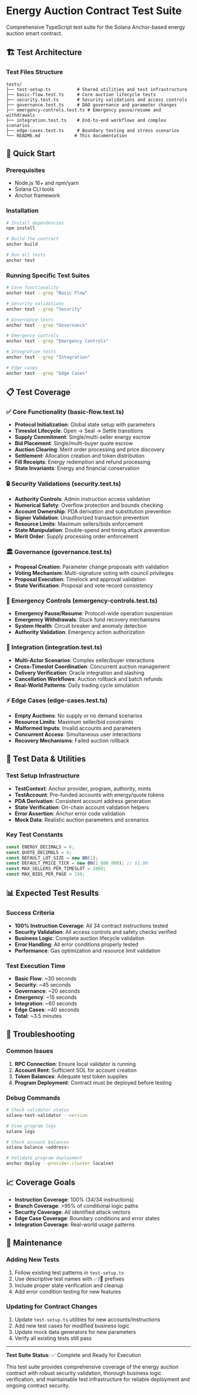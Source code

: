 # Energy Auction Contract Test Suite

Comprehensive TypeScript test suite for the Solana Anchor-based energy auction smart contract.

## 🏗️ Test Architecture

### Test Files Structure
```
tests/
├── test-setup.ts          # Shared utilities and test infrastructure
├── basic-flow.test.ts     # Core auction lifecycle tests
├── security.test.ts       # Security validations and access controls
├── governance.test.ts     # DAO governance and parameter changes
├── emergency-controls.test.ts # Emergency pause/resume and withdrawals
├── integration.test.ts    # End-to-end workflows and complex scenarios
├── edge-cases.test.ts     # Boundary testing and stress scenarios
└── README.md             # This documentation
```

## 🚀 Quick Start

### Prerequisites
- Node.js 16+ and npm/yarn
- Solana CLI tools
- Anchor framework

### Installation
```bash
# Install dependencies
npm install

# Build the contract
anchor build

# Run all tests
anchor test
```

### Running Specific Test Suites
```bash
# Core functionality
anchor test --grep "Basic Flow"

# Security validations
anchor test --grep "Security"

# Governance tests
anchor test --grep "Governance"

# Emergency controls
anchor test --grep "Emergency Controls"

# Integration tests
anchor test --grep "Integration"

# Edge cases
anchor test --grep "Edge Cases"
```

## 📋 Test Coverage

### ✅ Core Functionality (basic-flow.test.ts)
- **Protocol Initialization**: Global state setup with parameters
- **Timeslot Lifecycle**: Open → Seal → Settle transitions
- **Supply Commitment**: Single/multi-seller energy escrow
- **Bid Placement**: Single/multi-buyer quote escrow
- **Auction Clearing**: Merit order processing and price discovery
- **Settlement**: Allocation creation and token distribution
- **Fill Receipts**: Energy redemption and refund processing
- **State Invariants**: Energy and financial conservation

### 🔒 Security Validations (security.test.ts)
- **Authority Controls**: Admin instruction access validation
- **Numerical Safety**: Overflow protection and bounds checking
- **Account Ownership**: PDA derivation and substitution prevention
- **Signer Validation**: Unauthorized transaction prevention
- **Resource Limits**: Maximum sellers/bids enforcement
- **State Manipulation**: Double-spend and timing attack prevention
- **Merit Order**: Supply processing order enforcement

### 🏛️ Governance (governance.test.ts)
- **Proposal Creation**: Parameter change proposals with validation
- **Voting Mechanism**: Multi-signature voting with council privileges
- **Proposal Execution**: Timelock and approval validation
- **State Verification**: Proposal and vote record consistency

### 🚨 Emergency Controls (emergency-controls.test.ts)
- **Emergency Pause/Resume**: Protocol-wide operation suspension
- **Emergency Withdrawals**: Stuck fund recovery mechanisms
- **System Health**: Circuit breaker and anomaly detection
- **Authority Validation**: Emergency action authorization

### 🔗 Integration (integration.test.ts)
- **Multi-Actor Scenarios**: Complex seller/buyer interactions
- **Cross-Timeslot Coordination**: Concurrent auction management
- **Delivery Verification**: Oracle integration and slashing
- **Cancellation Workflows**: Auction rollback and batch refunds
- **Real-World Patterns**: Daily trading cycle simulation

### ⚡ Edge Cases (edge-cases.test.ts)
- **Empty Auctions**: No supply or no demand scenarios
- **Resource Limits**: Maximum seller/bid constraints
- **Malformed Inputs**: Invalid accounts and parameters
- **Concurrent Access**: Simultaneous user interactions
- **Recovery Mechanisms**: Failed auction rollback

## 🧪 Test Data & Utilities

### Test Setup Infrastructure
- **TestContext**: Anchor provider, program, authority, mints
- **TestAccount**: Pre-funded accounts with energy/quote tokens
- **PDA Derivation**: Consistent account address generation
- **State Verification**: On-chain account validation helpers
- **Error Assertion**: Anchor error code validation
- **Mock Data**: Realistic auction parameters and scenarios

### Key Test Constants
```typescript
const ENERGY_DECIMALS = 6;
const QUOTE_DECIMALS = 6;
const DEFAULT_LOT_SIZE = new BN(1);
const DEFAULT_PRICE_TICK = new BN(1_000_000); // $1.00
const MAX_SELLERS_PER_TIMESLOT = 1000;
const MAX_BIDS_PER_PAGE = 150;
```

## 📊 Expected Test Results

### Success Criteria
- **100% Instruction Coverage**: All 34 contract instructions tested
- **Security Validation**: All access controls and safety checks verified
- **Business Logic**: Complete auction lifecycle validation
- **Error Handling**: All error conditions properly tested
- **Performance**: Gas optimization and resource limit validation

### Test Execution Time
- **Basic Flow**: ~30 seconds
- **Security**: ~45 seconds  
- **Governance**: ~20 seconds
- **Emergency**: ~15 seconds
- **Integration**: ~60 seconds
- **Edge Cases**: ~40 seconds
- **Total**: ~3.5 minutes

## 🔧 Troubleshooting

### Common Issues
1. **RPC Connection**: Ensure local validator is running
2. **Account Rent**: Sufficient SOL for account creation
3. **Token Balances**: Adequate test token supplies
4. **Program Deployment**: Contract must be deployed before testing

### Debug Commands
```bash
# Check validator status
solana-test-validator --version

# View program logs
solana logs

# Check account balances
solana balance <address>

# Validate program deployment
anchor deploy --provider.cluster localnet
```

## 📈 Coverage Goals

- **Instruction Coverage**: 100% (34/34 instructions)
- **Branch Coverage**: >95% of conditional logic paths
- **Security Coverage**: All identified attack vectors
- **Edge Case Coverage**: Boundary conditions and error states
- **Integration Coverage**: Real-world usage patterns

## 🔄 Maintenance

### Adding New Tests
1. Follow existing test patterns in `test-setup.ts`
2. Use descriptive test names with ✅/🚫 prefixes
3. Include proper state verification and cleanup
4. Add error condition testing for new features

### Updating for Contract Changes
1. Update `test-setup.ts` utilities for new accounts/instructions
2. Add new test cases for modified business logic
3. Update mock data generators for new parameters
4. Verify all existing tests still pass

---

**Test Suite Status**: ✅ Complete and Ready for Execution

This test suite provides comprehensive coverage of the energy auction contract with robust security validation, thorough business logic verification, and maintainable test infrastructure for reliable deployment and ongoing contract security.
